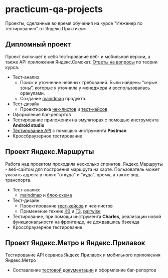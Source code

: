 # practicum-qa-projects
Проекты, сделанные во время обучения на курсе "Инженер по тестированию" от Яндекс.Практикум
## Дипломный проект
Проект включает в себя тестирование  веб- и мобильной версии, а также API приложения Яндекс.Самокат. [Ответы на вопросы](https://github.com/dea-a/practicum-qa-projects/blob/main/%D0%94%D0%B8%D0%BF%D0%BB%D0%BE%D0%BC%D0%BD%D0%B0%D1%8F%20%D1%80%D0%B0%D0%B1%D0%BE%D1%82%D0%B0/%D0%97%D0%B0%D0%B4%D0%B0%D0%BD%D0%B8%D0%B5%201%20(%D0%A2%D0%B5%D0%BE%D1%80%D0%B8%D1%8F).pdf) по теории курса.
- Тест-анализ
  - Поиск и уточнение неявных требований. Были найдены “серые зоны”, которые я уточнила у менеджера и воспользовалась оракулами.
  - Создание [maindmap](https://github.com/dea-a/practicum-qa-projects/blob/main/%D0%94%D0%B8%D0%BF%D0%BB%D0%BE%D0%BC%D0%BD%D0%B0%D1%8F%20%D1%80%D0%B0%D0%B1%D0%BE%D1%82%D0%B0/%D0%AF%D0%BD%D0%B4%D0%B5%D0%BA%D1%81%20%D0%A1%D0%B0%D0%BC%D0%BE%D0%BA%D0%B0%D1%82%20mindmap.png) продукта.
- Тест-дизайн
  - Проектировка [чек-листов](https://github.com/dea-a/practicum-qa-projects/blob/main/%D0%94%D0%B8%D0%BF%D0%BB%D0%BE%D0%BC%D0%BD%D0%B0%D1%8F%20%D1%80%D0%B0%D0%B1%D0%BE%D1%82%D0%B0/%D0%97%D0%B0%D0%B4%D0%B0%D0%BD%D0%B8%D0%B5%202%20%D1%87%D0%B5%D0%BA-%D0%BB%D0%B8%D1%81%D1%82%20(%D0%AF%D0%BD%D0%B4%D0%B5%D0%BA%D1%81.%D0%A1%D0%B0%D0%BC%D0%BE%D0%BA%D0%B0%D1%82).pdf) и [тест-кейсов](https://github.com/dea-a/practicum-qa-projects/blob/main/%D0%94%D0%B8%D0%BF%D0%BB%D0%BE%D0%BC%D0%BD%D0%B0%D1%8F%20%D1%80%D0%B0%D0%B1%D0%BE%D1%82%D0%B0/%D0%97%D0%B0%D0%B4%D0%B0%D0%BD%D0%B8%D0%B5%203%20%D1%82%D0%B5%D1%81%D1%82-%D0%BA%D0%B5%D0%B9%D1%81%D1%8B(%D0%AF%D0%BD%D0%B4%D0%B5%D0%BA%D1%81.%D0%A1%D0%B0%D0%BC%D0%BE%D0%BA%D0%B0%D1%82).pdf)
- Оформление баг-репортов
- Тестирование приложения на эмуляторах с помощью инструмента **Android studio**
- [Тестирование API](https://github.com/dea-a/practicum-qa-projects/blob/main/%D0%94%D0%B8%D0%BF%D0%BB%D0%BE%D0%BC%D0%BD%D0%B0%D1%8F%20%D1%80%D0%B0%D0%B1%D0%BE%D1%82%D0%B0/%D0%97%D0%B0%D0%B4%D0%B0%D0%BD%D0%B8%D0%B5%204%20%D1%87%D0%B5%D0%BA-%D0%BB%D0%B8%D1%81%D1%82%20API%20(%D0%AF%D0%BD%D0%B4%D0%B5%D0%BA%D1%81.%D0%A1%D0%B0%D0%BC%D0%BE%D0%BA%D0%B0%D1%82).pdf) с помощью инструмента **Postman**
- Кроссбраузерное тестирование
## Проект Яндекс.Маршруты
Работа над проектом проходила несколько спринтов. Яндекс.Маршруты - веб-сайтом для построения маршрута на карте. Пользователь может указать адреса в полях "откуда" и "куда", время, а также вид транспорта.
- Тест-анализ:
  - [maindmap](https://github.com/dea-a/practicum-qa-projects/blob/main/%D0%AF%D0%BD%D0%B4%D0%B5%D0%BA%D1%81.%D0%9C%D0%B0%D1%80%D1%88%D1%80%D1%83%D1%82%D1%8B/Mindmap_%D0%AF%D0%BD%D0%B4%D0%B5%D0%BA%D1%81.%D0%9C%D0%B0%D1%80%D1%88%D1%80%D1%83%D1%82%D1%8B.pdf) и [блок-схема](https://github.com/dea-a/practicum-qa-projects/blob/main/%D0%AF%D0%BD%D0%B4%D0%B5%D0%BA%D1%81.%D0%9C%D0%B0%D1%80%D1%88%D1%80%D1%83%D1%82%D1%8B/%D0%91%D0%BB%D0%BE%D0%BA-%D1%81%D1%85%D0%B5%D0%BC%D0%B0%20%D0%AF%D0%BD%D0%B4%D0%B5%D0%BA%D1%81.%D0%9C%D0%B0%D1%80%D1%88%D1%80%D1%83%D1%82%D1%8B.pdf)
- Тест-дизайн:
  - Проектирование [тест-кейсов](https://github.com/dea-a/practicum-qa-projects/blob/main/%D0%AF%D0%BD%D0%B4%D0%B5%D0%BA%D1%81.%D0%9C%D0%B0%D1%80%D1%88%D1%80%D1%83%D1%82%D1%8B/%D0%A2%D0%B5%D1%81%D1%82-%D0%BA%D0%B5%D0%B9%D1%81%D1%8B%20%D0%BB%D0%BE%D0%B3%D0%B8%D0%BA%D0%B0%20%D0%B8%D0%BD%D1%82%D0%B5%D1%80%D1%84%D0%B5%D0%B9%D1%81%D0%B0%20(%D0%AF%D0%BD%D0%B4%D0%B5%D0%BA%D1%81.%D0%9C%D0%B0%D1%80%D1%88%D1%80%D1%83%D1%82%D1%8B).pdf) и чек-листов
  - Применение техник [КЭ](https://github.com/dea-a/practicum-qa-projects/blob/main/%D0%AF%D0%BD%D0%B4%D0%B5%D0%BA%D1%81.%D0%9C%D0%B0%D1%80%D1%88%D1%80%D1%83%D1%82%D1%8B/%D0%93%D0%97%20%D0%B8%20%D0%9A%D0%AD%20%D0%AF%D0%BD%D0%B4%D0%B5%D0%BA%D1%81.%D0%9C%D0%B0%D1%80%D1%88%D1%80%D1%83%D1%82%D1%8B(%D0%BB%D0%BE%D0%B3%D0%B8%D0%BA%D0%B0%20%D1%80%D0%B0%D0%B1%D0%BE%D1%82%D1%8B).pdf) и [ГЗ](https://github.com/dea-a/practicum-qa-projects/blob/main/%D0%AF%D0%BD%D0%B4%D0%B5%D0%BA%D1%81.%D0%9C%D0%B0%D1%80%D1%88%D1%80%D1%83%D1%82%D1%8B/%D0%93%D0%97%20%D0%B8%20%D0%9A%D0%AD%20%D0%AF%D0%BD%D0%B4%D0%B5%D0%BA%D1%81.%D0%9C%D0%B0%D1%80%D1%88%D1%80%D1%83%D1%82%D1%8B%20(%D0%BF%D0%BE%D0%BB%D1%8F).pdf), [pairwise](https://github.com/dea-a/practicum-qa-projects/blob/main/%D0%AF%D0%BD%D0%B4%D0%B5%D0%BA%D1%81.%D0%9C%D0%B0%D1%80%D1%88%D1%80%D1%83%D1%82%D1%8B/%D0%9F%D1%80%D0%BE%D0%B5%D0%BA%D1%82%20%D0%B2%D1%82%D0%BE%D1%80%D0%BE%D0%B3%D0%BE%20%D1%81%D0%BF%D1%80%D0%B8%D0%BD%D1%82%D0%B0(%D0%AF%D0%BD%D0%B4%D0%B5%D0%BA%D1%81.%D0%9C%D0%B0%D1%80%D1%88%D1%80%D1%83%D1%82%D1%8B).xlsx.pdf)
- Тестирование,	 при помощи инструмента **Charles**, реализации новой функциональности на фронтенде, не дождавшись бэкенда
- Кроссбраузерное тестирование
## Проект Яндекс.Метро и Яндекс.Прилавок
Тестирование API сервиса Яндекс.Прилавок и мобильного приложения Яндекс.Метро
- Составление [тестовой документации](https://github.com/dea-a/practicum-qa-projects/blob/main/%D0%AF%D0%BD%D0%B4%D0%B5%D0%BA%D1%81.%D0%9C%D0%B5%D1%82%D1%80%D0%BE%20%D0%B8%20%D0%AF%D0%BD%D0%B4%D0%B5%D0%BA%D1%81.%D0%9F%D1%80%D0%B8%D0%BB%D0%B0%D0%B2%D0%BE%D0%BA/API%20%D0%B8%20%D0%BC%D0%BE%D0%B1.%D0%BF%D1%80%D0%B8%D0%BB.%20%D1%87%D0%B5%D0%BA-%D0%BB%D0%B8%D1%81%D1%82%D1%8B.pdf) и оформление баг-репортов
